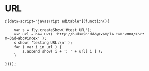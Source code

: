 # URL


<style type="text/css">
@import "http://258i.com/static/bower_components/snippets/css/mp/style.css";
</style>
<script src="http://258i.com/static/bower_components/snippets/js/mp/fly.js"></script>



<div id="test_URL" class="test">
<div class="test-container">

    @[data-script="javascript editable"](function(){

        var s = fly.createShow('#test_URL');
        var url = new URL( 'http://hudamin:ddd@example.com:8000/abc?m=3&d=abc#index' );
        s.show( 'testing URL:\n' );
        for ( var i in url ) {
            s.append_show( i + ': ' + url[ i ] );
        }

    })();

</div>
<div class="test-console"></div>
<div class="test-panel">
</div>
</div>

